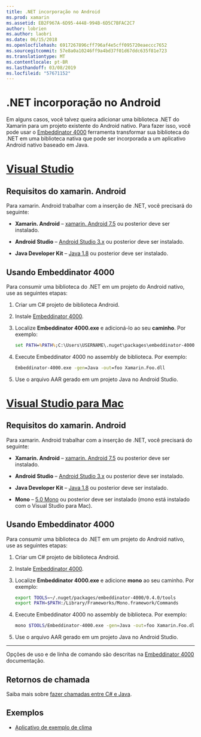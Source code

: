 ```yaml
---
title: .NET incorporação no Android
ms.prod: xamarin
ms.assetid: EB2F967A-6D95-4448-994B-6D5C7BFAC2C7
author: lobrien
ms.author: laobri
ms.date: 06/15/2018
ms.openlocfilehash: 6917267896cff796af4e5cff095720eaeccc7652
ms.sourcegitcommit: 57e8a0a10246ff9a4bd37f01d67ddc635f81e723
ms.translationtype: MT
ms.contentlocale: pt-BR
ms.lasthandoff: 03/08/2019
ms.locfileid: "57671152"
---
```

# <a name="net-embedding-on-android"></a>.NET incorporação no Android

Em alguns casos, você talvez queira adicionar uma biblioteca .NET do Xamarin para um projeto existente do Android nativo. Para fazer isso, você pode usar o [Embeddinator 4000](https://www.nuget.org/packages/Embeddinator-4000/) ferramenta transformar sua biblioteca do .NET em uma biblioteca nativa que pode ser incorporada a um aplicativo Android nativo baseado em Java.

# <a name="visual-studiotabwindows"></a>[Visual Studio](#tab/windows)

## <a name="xamarinandroid-requirements"></a>Requisitos do xamarin. Android

Para xamarin. Android trabalhar com a inserção de .NET, você precisará do seguinte:

-   **Xamarin. Android** &ndash; [xamarin. Android 7.5](https://visualstudio.microsoft.com/xamarin/) ou posterior deve ser instalado.

-   **Android Studio** &ndash; [Android Studio 3.x](https://developer.android.com/studio/) ou posterior deve ser instalado.

-   **Java Developer Kit** &ndash; [Java 1.8](https://www.oracle.com/technetwork/java/javase/downloads/jdk8-downloads-2133151.html) ou posterior deve ser instalado.


## <a name="using-embeddinator-4000"></a>Usando Embeddinator 4000

Para consumir uma biblioteca do .NET em um projeto do Android nativo, use as seguintes etapas:

1.  Criar um C# projeto de biblioteca Android.

2.  Instale [Embeddinator 4000](https://www.nuget.org/packages/Embeddinator-4000/).

3.  Localize **Embeddinator 4000.exe** e adicioná-lo ao seu **caminho**. Por exemplo:

    ```cmd
    set PATH=%PATH%;C:\Users\USERNAME\.nuget\packages\embeddinator-4000\0.4.0\tools
    ```

4.  Execute Embeddinator 4000 no assembly de biblioteca. Por exemplo:

    ```cmd
    Embeddinator-4000.exe -gen=Java -out=foo Xamarin.Foo.dll
    ```

5.  Use o arquivo AAR gerado em um projeto Java no Android Studio.


# <a name="visual-studio-for-mactabmacos"></a>[Visual Studio para Mac](#tab/macos)

## <a name="xamarinandroid-requirements"></a>Requisitos do xamarin. Android

Para xamarin. Android trabalhar com a inserção de .NET, você precisará do seguinte:

-   **Xamarin. Android** &ndash; [xamarin. Android 7.5](https://visualstudio.microsoft.com/xamarin/) ou posterior deve ser instalado.

-   **Android Studio** &ndash; [Android Studio 3.x](https://developer.android.com/studio/) ou posterior deve ser instalado.

-   **Java Developer Kit** &ndash; [Java 1.8](https://www.oracle.com/technetwork/java/javase/downloads/jdk8-downloads-2133151.html) ou posterior deve ser instalado.

-   **Mono** &ndash; [5.0 Mono](https://www.mono-project.com/download/) ou posterior deve ser instalado (mono está instalado com o Visual Studio para Mac).


## <a name="using-embeddinator-4000"></a>Usando Embeddinator 4000

Para consumir uma biblioteca do .NET em um projeto do Android nativo, use as seguintes etapas:

1.  Criar um C# projeto de biblioteca Android.

2.  Instale [Embeddinator 4000](https://www.nuget.org/packages/Embeddinator-4000/).

3.  Localize **Embeddinator 4000.exe** e adicione **mono** ao seu caminho. Por exemplo:

    ```bash
    export TOOLS=~/.nuget/packages/embeddinator-4000/0.4.0/tools
    export PATH=$PATH:/Library/Frameworks/Mono.framework/Commands
    ```

4.  Execute Embeddinator 4000 no assembly de biblioteca. Por exemplo:

    ```bash
    mono $TOOLS/Embeddinator-4000.exe -gen=Java -out=foo Xamarin.Foo.dll
    ```

5.  Use o arquivo AAR gerado em um projeto Java no Android Studio.

-----

Opções de uso e de linha de comando são descritas na [Embeddinator 4000](https://github.com/mono/Embeddinator-4000/blob/master/Usage.md#java--c) documentação.


## <a name="callbacks"></a>Retornos de chamada

Saiba mais sobre [fazer chamadas entre C# e Java](callbacks.md).

## <a name="samples"></a>Exemplos

* [Aplicativo de exemplo de clima](https://github.com/jamesmontemagno/embeddinator-weather)
